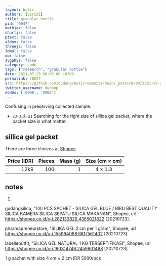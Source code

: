 ```yaml
---
layout: butir
authors: [viridi]
title: granular bottle
pid: '0047'
mathjax: false
chartjs: false
ptext: false
x3dom: false
threejs: false
3dmol: false
oo: false
svgphys: false
category: code
tags: ["research", "granular bottle"]
date: 2021-07-23 08:05:00 +0700
permalink: /0047
src: https://github.com/dudung/butir/commits/main/_posts/0/04/2021-07-23-granular-bottle.md
twitter_username: 6unpnp
nodes: ['0000', '0002']
---
```

Confusing in preserving collected sample.

+ `23-Jul-21` Searching for the right size of sillica gel packet, where the packet size is what matter.



## sillica gel packet
There are three choices at [Shopee](https://shopee.co.id/).

Price (IDR) | Pieces | Mass (g) | Size (cm &times; cm)
--: | --: | --: | :-: 
12k9 | 100 | 1 | 4 &times; 1.3


## notes
1. <a name="r01"></a>





gudangsilica, "100 PCS SACHET - SILICA GEL BLUE / BIRU BEST QUALITY SILICA KAMERA SILICA SEPATU SILICA MAKANAN", Shopee, url <https://shopee.co.id/x-i.282133829.4365021822> [20210723].

pharmapreneurstore, "SILIKA GEL 2 cm per 1 gram", Shopee, url <https://shopee.co.id/x-i.155994098.6617561402> [20210723].

labelleoutfit, "SILICA GEL NATURAL 1 KG TERSERTIFIKASI", Shopee, url <https://shopee.co.id/x-i.160814746.2459601468> [20210723]. 


1 g sachet with size 4 cm × 2 cm IDR 5000/pcs
